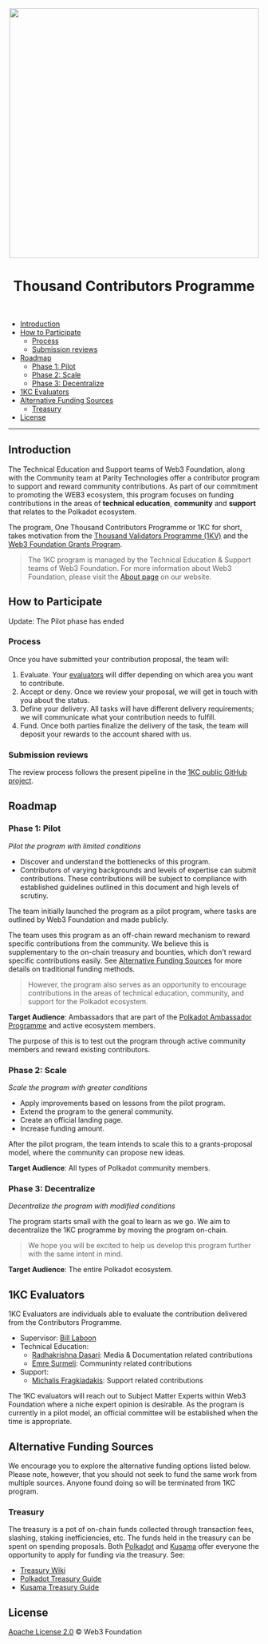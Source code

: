 <div align="center">
<img align="center" src="https://user-images.githubusercontent.com/25497083/152479229-28d8a2d9-3158-4742-aff9-e8860dce11ca.png" width="500">
<h1>Thousand Contributors Programme</h1>
<br>
</div>

- [Introduction](#introduction)
- [How to Participate](#how-to-participate)
  - [Process](#process)
  - [Submission reviews](#submission-reviews)
- [Roadmap](#roadmap)
  - [Phase 1: Pilot](#phase-1-pilot)
  - [Phase 2: Scale](#phase-2-scale)
  - [Phase 3: Decentralize](#phase-3-decentralize)
- [1KC Evaluators](#1kc-evaluators)
- [Alternative Funding Sources](#alternative-funding-sources)
  - [Treasury](#treasury)
- [License](#license)
<!-- /TOC -->
---

## Introduction

The Technical Education and Support teams of Web3 Foundation, along with the Community team 
at Parity Technologies offer a contributor program to support and reward community 
contributions. As part of our commitment to promoting the WEB3 ecosystem, this program focuses on 
funding contributions in the areas of **technical education**, **community** and 
**support** that relates to the Polkadot ecosystem.

The program, One Thousand Contributors Programme or 1KC for short, takes motivation from the 
[Thousand Validators Programme (1KV)](https://github.com/w3f/1k-validators-be) and the 
[Web3 Foundation Grants Program](https://github.com/w3f/Grants-Program).

> The 1KC program is managed by the Technical Education & Support teams of Web3 Foundation.
> For more information about Web3 Foundation, please visit the [About page](https://web3.foundation/about/) 
> on our website.

## How to Participate 

Update: The Pilot phase has ended

### Process

Once you have submitted your contribution proposal, the team will:

1. Evaluate. Your [evaluators](#1kc-evaluators) will differ depending on which area you want to contribute.
2. Accept or deny. Once we review your proposal, we will get in touch with you about the status.
3. Define your delivery. All tasks will have different delivery requirements; we will communicate what your 
contribution needs to fulfill.
4. Fund. Once both parties finalize the delivery of the task, the team will deposit your rewards to the account
shared with us.

### Submission reviews

The review process follows the present pipeline in the [1KC public GitHub project](https://github.com/orgs/w3f/projects/13).

## Roadmap

### Phase 1: Pilot

*Pilot the program with limited conditions*

- Discover and understand the bottlenecks of this program.
- Contributors of varying backgrounds and levels of expertise can submit contributions. These contributions 
will be subject to compliance with established guidelines outlined in this document and high levels of scrutiny.

The team initially launched the program as a pilot program, where tasks are outlined by Web3 Foundation and made 
publicly.

The team uses this program as an off-chain reward mechanism to reward specific contributions from 
the community. We believe this is supplementary to the on-chain treasury and bounties, which don't reward 
specific contributions easily. See [Alternative Funding Sources](#alternative-funding-sources) for more details on 
traditional funding methods.

> However, the program also serves as an opportunity to encourage contributions in the areas of technical 
> education, community, and support for the Polkadot ecosystem.

**Target Audience**: Ambassadors that are part of the [Polkadot 
Ambassador Programme](https://wiki.polkadot.network/docs/ambassadors) and active ecosystem members.

The purpose of this is to test out the program through active community members and reward existing contributors.

### Phase 2: Scale

*Scale the program with greater conditions*

- Apply improvements based on lessons from the pilot program.
- Extend the program to the general community.
- Create an official landing page.
- Increase funding amount.

After the pilot program, the team intends to scale this to a grants-proposal model, where the community can 
propose new ideas. 

**Target Audience**: All types of Polkadot community members.

### Phase 3: Decentralize

*Decentralize the program with modified conditions*

The program starts small with the goal to learn as we go. We aim to decentralize
the 1KC programme by moving the program on-chain. 

> We hope you will be excited to help us develop this program further with the same intent in mind.

**Target Audience**: The entire Polkadot ecosystem.

## 1KC Evaluators

1KC Evaluators are individuals able to evaluate the contribution delivered from the Contributors Programme. 

- Supervisor: [Bill Laboon](https://github.com/laboon)
- Technical Education: 
  - [Radhakrishna Dasari](https://github.com/DrW3RK): Media & Documentation related contributions 
  - [Emre Surmeli](https://github.com/emresurmeli): Communinty related contributions
- Support: 
  - [Michalis Fragkiadakis](https://github.com/michalisFr): Support related contributions

The 1KC evaluators will reach out to Subject Matter Experts within Web3 Foundation where a niche expert opinion 
is desirable. As the program is currently in a pilot model, an official committee will be established when the 
time is appropriate.
 
## Alternative Funding Sources
 
We encourage you to explore the alternative funding options listed below. Please note, however, that you should 
not seek to fund the same work from multiple sources. Anyone found doing so will be terminated from 1KC program.

### Treasury

The treasury is a pot of on-chain funds collected through transaction fees, slashing, staking inefficiencies, etc. 
The funds held in the treasury can be spent on spending proposals. Both [Polkadot](https://polkadot.network/) and 
[Kusama](https://kusama.network/) offer everyone the opportunity to apply for funding via the treasury. 
See:

- [Treasury Wiki](https://wiki.polkadot.network/docs/en/learn-treasury)
- [Polkadot Treasury Guide](https://docs.google.com/document/d/1IZykdp2cyQavcRyZd_dgNj5DcgxgZR6kAqGdcNARu1w)
- [Kusama Treasury Guide](https://docs.google.com/document/d/1p3UQUjph5t8TVaWnTkfrI5mE-BABnM9Xvtuhdlhl6JE)

## License

[Apache License 2.0](LICENSE) © Web3 Foundation
